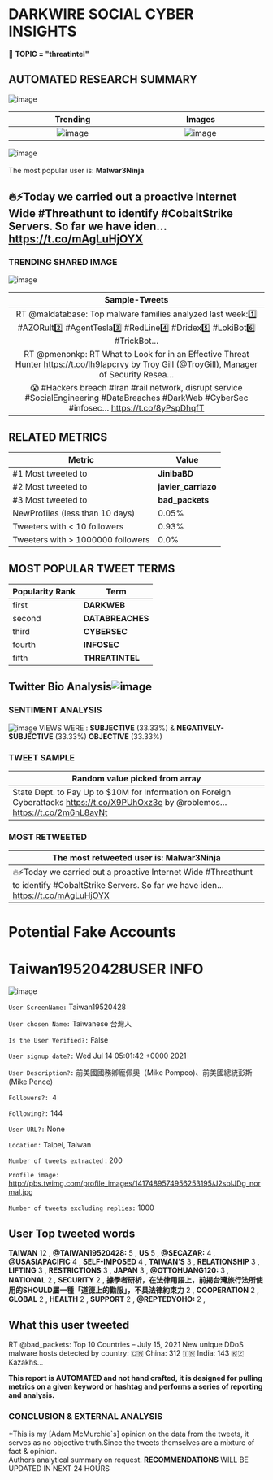 # DARKWIRE SOCIAL CYBER INSIGHTS 
&#x1F34E; **TOPIC = "threatintel"**

## AUTOMATED RESEARCH SUMMARY
  ![image](darkLogo.png)   

|  Trending  |   Images | 
:-------------------------:|:-------------------------:
|  ![image](assets/threatintel/imageFile1.jpg)     <img width=200/> | ![image](assets/threatintel/imageFile2.jpg) <img width=200/> |   
 
 
![image](assets/threatintel/TWEETS.png)
<br></br>
The most popular user is: **Malwar3Ninja**  
 

## 🔥⚡Today we carried out a proactive Internet Wide #Threathunt to identify #CobaltStrike Servers. So far we have iden… https://t.co/mAgLuHjOYX 

  




### TRENDING SHARED IMAGE

![image](assets/threatintel/twitterPostedImage.png)



|                **Sample-Tweets**        |
| :-------------: |
| RT @maldatabase: Top malware families analyzed last week:1️⃣ #AZORult2️⃣ #AgentTesla3️⃣ #RedLine4️⃣ #Dridex5️⃣ #LokiBot6️⃣ #TrickBot… |
| RT @pmenonkp: RT What to Look for in an Effective Threat Hunter https://t.co/lh9Iapcrvy by Troy Gill (@TroyGill), Manager of Security Resea… |
| 😱 #Hackers breach #Iran #rail network, disrupt service #SocialEngineering #DataBreaches #DarkWeb #CyberSec #infosec… https://t.co/8yPspDhqfT |

## RELATED METRICS<br>
| Metric | Value |
| ------------- | ------------- |
| #1 Most tweeted to  | **JinibaBD** |
| #2 Most tweeted to  | **javier_carriazo** |
| #3 Most tweeted to  | **bad_packets** |
| NewProfiles (less than 10 days) | 0.05%  |
| Tweeters with < 10 followers  | 0.93%|
| Tweeters with > 1000000 followers  | 0.0%  |



## MOST POPULAR TWEET TERMS 


| Popularity Rank  | Term |
| ------------- | ------------- |
| first  | **DARKWEB**  |
| second  | **DATABREACHES**  |
| third  | **CYBERSEC** |
| fourth  | **INFOSEC**  |
| fifth  | **THREATINTEL**  |


## Twitter Bio Analysis![image](assets/threatintel/BIO.png)
### SENTIMENT ANALYSIS
![image](assets/threatintel/sentiment.png)
VIEWS WERE : **SUBJECTIVE**  (33.33%) & **NEGATIVELY-SUBJECTIVE** (33.33%) **OBJECTIVE** (33.33%)

### TWEET SAMPLE 
| Random value picked from array |
| ------------- |
|State Dept. to Pay Up to $10M for Information on Foreign Cyberattacks https://t.co/X9PUhOxz3e by @roblemos… https://t.co/2m6nL8avNt |

### MOST RETWEETED 

| The most retweeted user is: **Malwar3Ninja**  |
| ------------- |
| 🔥⚡Today we carried out a proactive Internet Wide #Threathunt to identify #CobaltStrike Servers. So far we have iden… https://t.co/mAgLuHjOYX |

# Potential Fake Accounts
 
# Taiwan19520428USER INFO
![image](http://pbs.twimg.com/profile_images/1417489574956253195/J2sbIJDg_normal.jpg)
 
`User ScreenName:` Taiwan19520428 
 
`User chosen Name:` Taiwanese 台灣人 
 
`Is the User Verified?:` False 
 
`User signup date?:` Wed Jul 14 05:01:42 +0000 2021 
 
`User Description?:` 前美國國務卿龐佩奧（Mike Pompeo)、前美國總統彭斯 (Mike Pence) 
 
`Followers?: `4 
 
`Following?:` 144 
 
`User URL?:` None 
 
`Location:` Taipei, Taiwan  
 
`Number of tweets extracted`  : 200 
 
`Profile image:` http://pbs.twimg.com/profile_images/1417489574956253195/J2sbIJDg_normal.jpg 
 
`Number of tweets excluding replies:` 1000 
 

 

 
## User Top tweeted words 
 
**TAIWAN** 12 , **@TAIWAN19520428:** 5 , **US** 5 , **@SECAZAR:** 4 , **@USASIAPACIFIC** 4 , **SELF-IMPOSED** 4 , **TAIWAN’S** 3 , **RELATIONSHIP** 3 , **LIFTING** 3 , **RESTRICTIONS** 3 , **JAPAN** 3 , **@OTTOHUANG120:** 3 , **NATIONAL** 2 , **SECURITY** 2 , **據學者研析，在法律用語上，前揭台灣旅行法所使用的SHOULD屬一種「道德上的勸服」，不具法律約束力** 2 , **COOPERATION** 2 , **GLOBAL** 2 , **HEALTH** 2 , **SUPPORT** 2 , **@REPTEDYOHO:** 2 , 
 
## What this user tweeted
 
RT @bad_packets: Top 10 Countries – July 15, 2021
New unique DDoS malware hosts detected by country:
🇨🇳 China: 312
🇮🇳 India: 143
🇰🇿 Kazakhs…
 

<b> This report is AUTOMATED and not hand crafted, it is designed for pulling metrics on a given keyword or hashtag and performs a series of reporting and analysis.</b>  
### CONCLUSION & EXTERNAL ANALYSIS

*This is my [Adam McMurchie`s] opinion on the data from the tweets, it serves as no objective truth.Since the tweets themselves are a mixture of fact & opinion.<br>
Authors analytical summary on request.
**RECOMMENDATIONS** WILL BE UPDATED IN NEXT  24 HOURS <br>